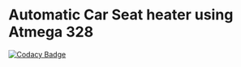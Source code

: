 # Automatic Car Seat heater using Atmega 328

[![Codacy Badge](https://api.codacy.com/project/badge/Grade/44262ba1f88a40f5b2c9321541869687)](https://app.codacy.com/gh/nikkum08/Stepin_Case-Study-Q2?utm_source=github.com&utm_medium=referral&utm_content=nikkum08/Stepin_Case-Study-Q2&utm_campaign=Badge_Grade_Settings)
